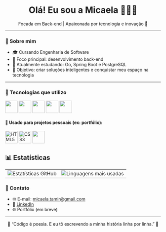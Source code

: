 
<h1 align="center">Olá! Eu sou a Micaela 👩🏻‍💻</h1>

<p align="center">
 Focada em Back-end | Apaixonada por tecnologia e inovação 💜
</p>

---

### 🧠 Sobre mim

- 🎓 Cursando Engenharia de Software
- 🚀 Foco principal: desenvolvimento back-end
- 🌱 Atualmente estudando: Go, Spring Boot e PostgreSQL
- 🎯 Objetivo: criar soluções inteligentes e conquistar meu espaço na tecnologia

---

### 🚀 Tecnologias que utilizo

<p align="left">
  <img src="https://cdn.jsdelivr.net/gh/devicons/devicon/icons/python/python-original.svg" width="40"/>
  <img src="https://cdn.jsdelivr.net/gh/devicons/devicon/icons/java/java-original.svg" width="40"/>
  <img src="https://cdn.jsdelivr.net/gh/devicons/devicon/icons/spring/spring-original.svg" width="40"/>
<img src="https://cdn.jsdelivr.net/gh/devicons/devicon/icons/go/go-original-wordmark.svg" width="40"/>
  <img src="https://cdn.jsdelivr.net/gh/devicons/devicon/icons/mysql/mysql-original.svg" width="40"/>
  

<h4>🎨 Usado para projetos pessoais (ex: portfólio):</h4>

<p align="left">
  <!-- Front-end básico -->
  <img src="https://cdn.jsdelivr.net/gh/devicons/devicon/icons/html5/html5-original.svg" width="40" title="HTML5"/>
  <img src="https://cdn.jsdelivr.net/gh/devicons/devicon/icons/css3/css3-original.svg" width="40" title="CSS3"/>
   <img src="https://cdn.jsdelivr.net/gh/devicons/devicon/icons/javascript/javascript-original.svg" width="40"/>

</p>



## 📊 Estatísticas

<table>
  <tr>
    <td>
      <img src="https://github-readme-stats.vercel.app/api?username=micaelatamir&show_icons=true&theme=tokyonight" alt="Estatísticas GitHub" />
    </td>
    <td>
      <img src="https://github-readme-stats.vercel.app/api/top-langs/?username=micaelatamir&layout=compact&theme=tokyonight" alt="Linguagens mais usadas" />
    </td>
  </tr>
</table>


### 💌 Contato

- ✉ E-mail: micaela.tamir@gmail.com
- 💼 [LinkedIn](https://www.linkedin.com/in/micaela-tamires-aa320b312/)
- 🌐 Portfólio (em breve)

---

<p align="center">
  🌟 “Código é poesia. E eu tô escrevendo a minha história linha por linha.” 🌟
</p>
